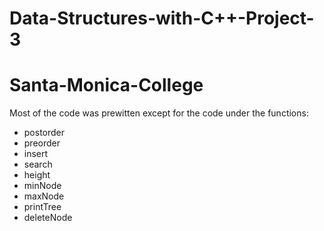 # Data-Structures-with-C++-Project-3
# Santa-Monica-College

Most of the code was prewitten except for the code under the functions:
- postorder
- preorder
- insert
- search
- height
- minNode
- maxNode
- printTree
- deleteNode
